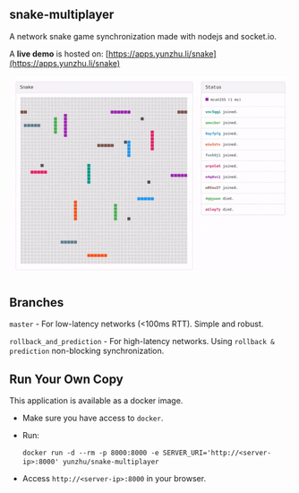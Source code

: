 snake-multiplayer
-----
A network snake game synchronization made with nodejs and socket.io.

A **live demo** is hosted on: [https://apps.yunzhu.li/snake](https://apps.yunzhu.li/snake)

![Screen Recording](resources/screen_recording.gif)

Branches
-----

`master` - For low-latency networks (<100ms RTT). Simple and robust.

`rollback_and_prediction` - For high-latency networks. Using `rollback & prediction` non-blocking synchronization.

Run Your Own Copy
-----
This application is available as a docker image.

- Make sure you have access to `docker`.

- Run:
  ```
  docker run -d --rm -p 8000:8000 -e SERVER_URI='http://<server-ip>:8000' yunzhu/snake-multiplayer
  ```

- Access `http://<server-ip>:8000` in your browser.
